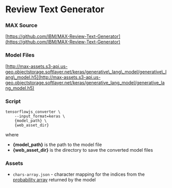 # Review Text Generator

### MAX Source

[https://github.com/IBM/MAX-Review-Text-Generator](https://github.com/IBM/MAX-Review-Text-Generator)


### Model Files
[http://max-assets.s3-api.us-geo.objectstorage.softlayer.net/keras/generative\_lang\_model/generative\_lang\_model.h5](http://max-assets.s3-api.us-geo.objectstorage.softlayer.net/keras/generative_lang_model/generative_lang_model.h5)


### Script

```
tensorflowjs_converter \
    --input_format=keras \
    {model_path} \
    {web_asset_dir}
```

where  

- **{model\_path}** is the path to the model file
- **{web\_asset\_dir}** is the directory to save the converted model files


### Assets

- `chars-array.json` - character mapping for the indices from the [probability array](https://github.com/IBM/MAX-Review-Text-Generator/blob/master/core/backend.py#L89) returned by the model
